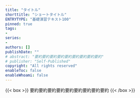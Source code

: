 ```yaml
---
title: "タイトル"
shorttitle: "ショートタイトル"
ENTRYTYPE: "基礎演習テキスト100"
pinned: true
tags: 
- 
series:
- 
authors: []
publishDate: ""
# abstract: "要約要約要約要約要約要約要約要約要約"
# publisher: "Self-Published"
copyright: "All rights reserved"
enableToc: false
enableWhoami: false
---
```


{{< box >}}
要約要約要約要約要約要約要約要約要約
{{< /box >}}

<!-- 要約はboxショートコードの中にいれる -->